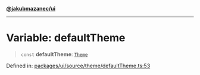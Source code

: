 [**@jakubmazanec/ui**](../README.md)

---

# Variable: defaultTheme

> `const` **defaultTheme**: [`Theme`](../type-aliases/Theme.md)

Defined in:
[packages/ui/source/theme/defaultTheme.ts:53](https://github.com/jakubmazanec/tools/blob/a9ba87d349a220bbed24d161794f90a6ba6009e5/packages/ui/source/theme/defaultTheme.ts#L53)
